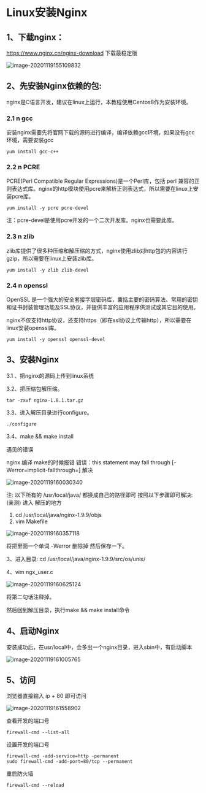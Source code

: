 # Linux安装Nginx

## 1、下载nginx：

https://www.nginx.cn/nginx-download   下载最稳定版

![image-20201119155109832](C:\Users\wangrui\AppData\Roaming\Typora\typora-user-images\image-20201119155109832.png)

## 2、**先安装Nginx依赖的包:**

nginx是C语言开发，建议在linux上运行，本教程使用Centos8作为安装环境。

### 2.1 n gcc

安装nginx需要先将官网下载的源码进行编译，编译依赖gcc环境，如果没有gcc环境，需要安装gcc

```
yum install gcc-c++
```

### 2.2 n PCRE

PCRE(Perl Compatible Regular Expressions)是一个Perl库，包括 perl 兼容的正则表达式库。nginx的http模块使用pcre来解析正则表达式，所以需要在linux上安装pcre库。

```
yum install -y pcre pcre-devel
```

注：pcre-devel是使用pcre开发的一个二次开发库。nginx也需要此库。

### 2.3 n zlib

zlib库提供了很多种压缩和解压缩的方式，nginx使用zlib对http包的内容进行gzip，所以需要在linux上安装zlib库。

```
yum install -y zlib zlib-devel
```

### 2.4 n openssl

OpenSSL 是一个强大的安全套接字层密码库，囊括主要的密码算法、常用的密钥和证书封装管理功能及SSL协议，并提供丰富的应用程序供测试或其它目的使用。

nginx不仅支持http协议，还支持https（即在ssl协议上传输http），所以需要在linux安装openssl库。

```
yum install -y openssl openssl-devel
```



## 3、安装Nginx

3.1 、把nginx的源码上传到linux系统

3.2、把压缩包解压缩。 

```
tar -zxvf nginx-1.8.1.tar.gz 
```

3.3、进入解压目录进行configure。

```
./configure
```

3.4、make && make install

遇见的错误

nginx 编译 make的时候报错 错误：this statement may fall through [-Werror=implicit-fallthrough=] 解决

![image-20201119160030340](C:\Users\wangrui\AppData\Roaming\Typora\typora-user-images\image-20201119160030340.png)

注: 以下所有的 /usr/local/java/ 都换成自己的路径即可
按照以下步骤即可解决:(亲测)
进入 解压的地方

1. cd /usr/local/java/nginx-1.9.9/objs
2. vim Makefile

![image-20201119160357118](C:\Users\wangrui\AppData\Roaming\Typora\typora-user-images\image-20201119160357118.png)

将把里面一个单词 -Werror 删除掉 然后保存一下。

3、进入目录:
cd /usr/local/java/nginx-1.9.9/src/os/unix/

4、vim ngx_user.c

![image-20201119160625124](C:\Users\wangrui\AppData\Roaming\Typora\typora-user-images\image-20201119160625124.png)

将第二句话注释掉。

然后回到解压目录，执行make && make install命令

## 4、启动Nginx

安装成功后，在usr/local中，会多出一个nginx目录，进入sbin中，有启动脚本

![image-20201119161005765](C:\Users\wangrui\AppData\Roaming\Typora\typora-user-images\image-20201119161005765.png)



## 5、访问

浏览器直接输入 ip + 80 即可访问

![image-20201119161558902](C:\Users\wangrui\AppData\Roaming\Typora\typora-user-images\image-20201119161558902.png)

查看开发的端口号

```
firewall-cmd --list-all
```

设置开发的端口号

```
firewall-cmd -add-service=http -permanent
sudo firewall-cmd -add-port=80/tcp --permanent
```

重启防火墙

```
firewall-cmd --reload
```

